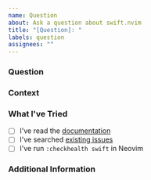 ```yaml
---
name: Question
about: Ask a question about swift.nvim
title: "[Question]: "
labels: question
assignees: ""
---
```


### Question

<!-- What would you like to know about swift.nvim? -->

### Context

<!-- Please provide context about what you're trying to achieve. -->

### What I've Tried

<!-- Have you checked the documentation or searched existing issues? -->

- [ ] I've read the [documentation](https://github.com/devswiftzone/swift.nvim#-documentation)
- [ ] I've searched [existing issues](https://github.com/devswiftzone/swift.nvim/issues)
- [ ] I've run `:checkhealth swift` in Neovim

### Additional Information

<!-- Configuration snippets, Neovim version, OS, or anything else relevant. -->

